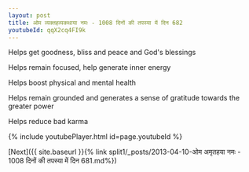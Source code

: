 ```yaml
---
layout: post
title: ओम व्यक्तहव्यकथाया नमः - 1008 दिनों की तपस्या में दिन 682
youtubeId: qqX2cq4FI9k
---
```

 
 
Helps get goodness, bliss and peace and God's blessings
 
Helps remain focused, help generate inner energy 
 
Helps boost physical and mental health 
 
Helps remain grounded and generates a sense of gratitude towards the greater power 
 
Helps reduce bad karma
 
 
 
 


{% include youtubePlayer.html id=page.youtubeId %}
 
[Next]({{ site.baseurl }}{% link  split1/_posts/2013-04-10-ओम अमृतहया नमः - 1008 दिनों की तपस्या में दिन 681.md%})
 
